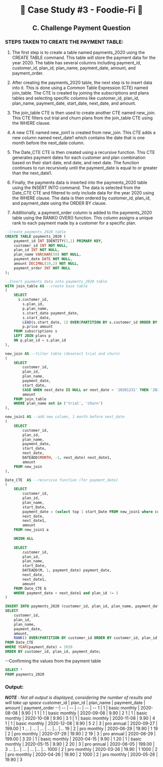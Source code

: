 # <p align="center" style="margin-top: 0px;">🥑 Case Study #3 - Foodie-Fi 🥑
## <p align="center"> C. Challenge Payment Question

### STEPS TAKEN TO CREATE THE PAYMENT TABLE:

1. The first step is to create a table named payments_2020 using the CREATE TABLE command. 
This table will store the payment data for the year 2020. The table has several columns including 
payment_id, customer_id, plan_id, plan_name, payment_date, amount, and payment_order.

2. After creating the payments_2020 table, the next step is to insert data into it. This is done using a Common Table
Expression (CTE) named join_table. The CTE is created by joining the subscriptions and plans tables and selecting 
specific columns like customer_id, plan_id, plan_name, payment_date, start_date, next_date, and amount.

3. The join_table CTE is then used to create another CTE named new_join. This CTE filters out trial and churn plans
from the join_table CTE using the WHERE clause.

4. A new CTE named new_join1 is created from new_join. This CTE adds a new column named next_date1 which contains 
the date that is one month before the next_date column.

5. The Date_CTE CTE is then created using a recursive function. This CTE generates payment dates for each customer
and plan combination based on their start date, end date, and next date. The function continues to run recursively
until the payment_date is equal to or greater than the next_date1.

6. Finally, the payments data is inserted into the payments_2020 table using the INSERT INTO command.
The data is selected from the Date_CTE CTE and filtered to only include data for the year 2020 using
the WHERE clause. The data is then ordered by customer_id, plan_id, and payment_date using the ORDER BY clause.

7. Additionally, a payment_order column is added to the payments_2020 table using the RANK() OVER() function. 
This column assigns a unique rank to each payment made by a customer for a specific plan.


```sql
--Create payments_2020 table
CREATE TABLE payments_2020 (
    payment_id INT IDENTITY(1,1) PRIMARY KEY,
    customer_id INT NOT NULL,
    plan_id INT NOT NULL,
    plan_name VARCHAR(50) NOT NULL,
    payment_date DATE NOT NULL,
    amount DECIMAL(10,2) NOT NULL,
    payment_order INT NOT NULL
);
```

```sql
--Insert payments data into payments_2020 table
WITH join_table AS --create base table
(
	SELECT 
	  s.customer_id,
		s.plan_id,
		p.plan_name,
		s.start_date payment_date,
		s.start_date,
		LEAD(s.start_date, 1) OVER(PARTITION BY s.customer_id ORDER BY s.start_date, s.plan_id) next_date,
		p.price amount
	FROM subscriptions s
	LEFT JOIN plans p 
	ON p.plan_id = s.plan_id
),

new_join AS --filter table (deselect trial and churn)
(
	SELECT 
		customer_id,
		plan_id,
		plan_name,
		payment_date,
		start_date,
		CASE WHEN next_date IS NULL or next_date > '20201231' THEN '20201231' else next_date end next_date,
		amount
	FROM join_table
	WHERE plan_name not in ('trial', 'churn')
),

new_join1 AS --add new column, 1 month before next_date
(
	SELECT 
		customer_id,
		plan_id,
		plan_name,
		payment_date,
		start_date,
		next_date,
		DATEADD(MONTH, -1, next_date) next_date1,
		amount
	FROM new_join
),

Date_CTE  AS --recursive function (for payment_date)
(
	SELECT 
		customer_id,
		plan_id,
		plan_name,
		start_Date,
		payment_date = (select top 1 start_Date FROM new_join1 where customer_id = a.customer_id and plan_id = a.plan_id),
		next_date, 
		next_date1,
		amount
	FROM new_join1 a

	UNION ALL 
    
	SELECT 
		customer_id,
		plan_id,
		plan_name,
		start_Date, 
		DATEADD(M, 1, payment_date) payment_date,
		next_date, 
		next_date1,
		amount
	FROM Date_CTE b
	WHERE payment_date < next_date1 and plan_id != 3
)

INSERT INTO payments_2020 (customer_id, plan_id, plan_name, payment_date, amount, payment_order)
SELECT 
	customer_id,
	plan_id,
	plan_name,
	payment_date,
	amount,
	RANK() OVER(PARTITION BY customer_id ORDER BY customer_id, plan_id, payment_date) payment_order
FROM Date_CTE
WHERE YEAR(payment_date) = 2020
ORDER BY customer_id, plan_id, payment_date;
```


--Confirming the values from the payment table
```sql
SELECT *
FROM payments_2020
```

### Output:
***NOTE*** : *Not all output is displayed, considering the number of results and will take up space*
customer_id | plan_id | plan_name | payment_date | amount | payment_order
--| -- | -- | -- | -- | --
1 | 1 | basic monthly | 2020-08-08 | 9.90 | 1
1 | 1 | basic monthly | 2020-09-08 | 9.90 | 2
1 | 1 | basic monthly | 2020-10-08 | 9.90 | 3
1 | 1 | basic monthly | 2020-11-08 | 9.90 | 4
1 | 1 | basic monthly | 2020-12-08 | 9.90 | 5
2 | 3 | pro annual | 2020-09-27 | 199.00 | 1
… | … | … | … |… |…
19 | 2 | pro monthly | 2020-06-29 | 19.90 | 1
19 | 2 | pro monthly | 2020-07-29 | 19.90 | 2
19 | 3 | pro annual | 2020-08-29 | 199.00 | 3
20 | 1 | basic monthly | 2020-04-15 | 9.90 | 1
20 | 1 | basic monthly | 2020-05-15 | 9.90 | 2
20 | 3 | pro annual | 2020-06-05 | 199.00 | 3
… |… | … | … |… |…
1000 | 2 | pro monthly | 2020-03-26 | 19.90 | 1
1000 | 2 | pro monthly | 2020-04-26 | 19.90 | 2
1000 | 2 | pro monthly | 2020-05-26 | 19.90 | 3
				    

